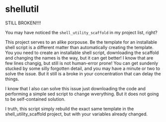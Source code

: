 # shellutil

STILL BROKEN!!!!

You may have noticed the `shell_utility_scaffold` in my project list, right?

This project serves to an alike porpouse. Be the template for an installable shell script is a different matter than automatically creating the template. You you need to create an installable shell script, downloading the scaffold and changing the names is the way, but it can get better! I know that are few lines changig, but still is not human-error prone! You can get sundenly stucked by some silly forgotten detail, and you may have a minute or two to solve the issue. But it still is a broke in your concentration that can delay the things.

I know that I also can solve this issue just downloading the code and performing a simple sed script to change wverything. But it does not going to be self-contained solution.

I truth, this script simply rebuild the exact same template in the shell_utility_scaffold project, but with your variables already changed.
